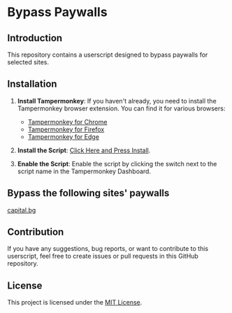 # Bypass Paywalls

## Introduction

This repository contains a userscript designed to bypass paywalls for selected sites.

## Installation

1. **Install Tampermonkey**:
   If you haven't already, you need to install the Tampermonkey browser extension. You can find it for various browsers:
    - [Tampermonkey for Chrome](https://chrome.google.com/webstore/detail/tampermonkey/dhdgffkkebhmkfjojejmpbldmpobfkfo)
    - [Tampermonkey for Firefox](https://addons.mozilla.org/en-US/firefox/addon/tampermonkey/)
    - [Tampermonkey for Edge](https://microsoftedge.microsoft.com/addons/detail/tampermonkey/iikmkjmpaadaobahmlepeloendndfphd)

2. **Install the Script**:
   [Click Here and Press Install](bypass-paywalls.user.js?raw=True).

3. **Enable the Script**:
   Enable the script by clicking the switch next to the script name in the Tampermonkey Dashboard.

## Bypass the following sites' paywalls

[capital.bg](https://www.capital.bg/)

## Contribution

If you have any suggestions, bug reports, or want to contribute to this userscript, feel free to create issues or pull requests in this GitHub repository.

## License

This project is licensed under the [MIT License](LICENSE).
